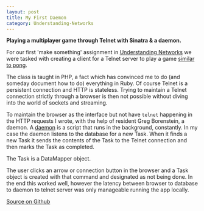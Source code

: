 ```yaml
---
layout: post
title: My First Daemon
category: Understanding-Networks
---
```


**Playing a multiplayer game through Telnet with Sinatra & a daemon.**

For our first 'make something' assignment in [Understanding Networks](/Understanding-Networks) we were tasked with creating a client for a Telnet server to play a game [similar to pong](https://github.com/tigoe/MakingThingsTalk2/tree/master/chapter2/project2/MonskiPong).

The class is taught in PHP, a fact which has convinced me to do (and someday document how to do) everything in Ruby. Of course Telnet is a persistent connection and HTTP is stateless. Trying to maintain a Telnet connection strictly through a browser is then not possible without diving into the world of sockets and streaming.

<script src="https://gist.github.com/1257779.js?file=daemon.rb"></script>

To maintain the browser as the interface but not have `telnet` happening in the HTTP requests I wrote, with the help of resident Greg Borenstein, a daemon. A [daemon](http://en.wikipedia.org/wiki/Daemon_(computing)) is a script that runs in the background, constantly. In my case the daemon listens to the database for a new Task. When it finds a new Task it sends the contents of the Task to the Telnet connection and then marks the Task as completed.

The Task is a DataMapper object.

<script src="https://gist.github.com/1257779.js?file=Task.rb"></script>

The user clicks an arrow or connection button in the browser and a Task object is created with that command and designated as not being done. In the end this worked well, however the latency between browser to database to daemon to telnet server was only manageable running the app locally.

[Source on Github](https://github.com/stevenklise/BallDropClient)